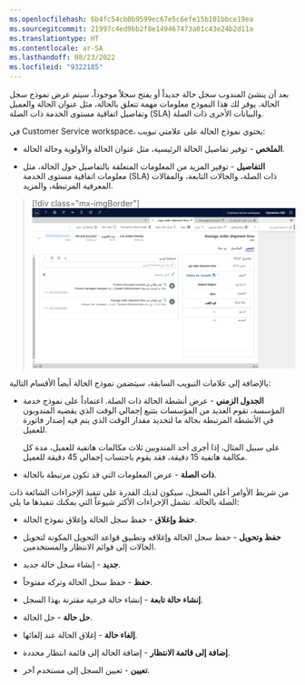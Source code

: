 ```yaml
---
ms.openlocfilehash: 6b4fc54cb0b9599ec67e5c6efe15b101bbce19ea
ms.sourcegitcommit: 21997c4ed9bb2f8e149467473a01c43e24b2d11a
ms.translationtype: HT
ms.contentlocale: ar-SA
ms.lasthandoff: 08/23/2022
ms.locfileid: "9322185"
---
```

بعد أن ينشئ المندوب سجل حالة جديداً أو يفتح سجلاً موجوداً، سيتم عرض نموذج سجل الحالة. يوفر لك هذا النموذج معلومات مهمة تتعلق بالحالة، مثل عنوان الحالة والعميل وتفاصيل اتفاقية مستوى الخدمة ذات الصلة (SLA) والبيانات الأخرى ذات الصلة.

في Customer Service workspace، يحتوي نموذج الحالة على علامتي تبويب:

- **الملخص** - توفير تفاصيل الحالة الرئيسية، مثل عنوان الحالة والأولوية وحالة الحالة.

- **التفاصيل** - توفير المزيد من المعلومات المتعلقة بالتفاصيل حول الحالة، مثل معلومات اتفاقية مستوى الخدمة (SLA) ذات الصلة، والحالات التابعة، والمقالات المعرفية المرتبطة، والمزيد.

> [!div class="mx-imgBorder"]
> [![لقطة شاشة لنموذج حالة في Customer Service workspace.](../media/case-form.png)](../media/case-form.png#lightbox)

بالإضافة إلى علامات التبويب السابقة، سيتضمن نموذج الحالة أيضاً الأقسام التالية:

- **الجدول الزمني** - عرض أنشطة الحالة ذات الصلة. اعتماداً على نموذج خدمة المؤسسة، تقوم العديد من المؤسسات بتتبع إجمالي الوقت الذي يقضيه المندوبون في الأنشطة المرتبطة بحالة ما لتحديد مقدار الوقت الذي يتم فيه إصدار فاتورة للعميل.

    على سبيل المثال، إذا أجرى أحد المندوبين ثلاث مكالمات هاتفية للعميل، مدة كل مكالمة هاتفية 15 دقيقة، فقد يقوم باحتساب إجمالي 45 دقيقة للعميل.

- **ذات الصلة** - عرض المعلومات التي قد تكون مرتبطة بالحالة.

من شريط الأوامر أعلى السجل، سيكون لديك القدرة على تنفيذ الإجراءات الشائعة ذات الصلة بالحالة. تشمل الإجراءات الأكثر شيوعاً التي يمكنك تنفيذها ما يلي:

- **حفظ وإغلاق** - حفظ سجل الحالة وإغلاق نموذج الحالة.

- **حفظ وتحويل** - حفظ سجل الحالة وإغلاقه وتطبيق قواعد التحويل المكونة لتحويل الحالات إلى قوائم الانتظار والمستخدمين.

- **جديد** - إنشاء سجل حالة جديد.

- **حفظ** - حفظ سجل الحالة وتركه مفتوحاً.

- **إنشاء حالة تابعة** - إنشاء حالة فرعية مقترنة بهذا السجل.

- **حل حالة** - حل الحالة.

- **إلغاء حالة** - إغلاق الحالة عند إلغائها.

- **إضافة إلى قائمة الانتظار** - إضافة الحالة إلى قائمة انتظار محددة.

- **تعيين** - تعيين السجل إلى مستخدم آخر.
